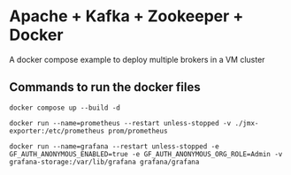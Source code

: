# Apache + Kafka + Zookeeper + Docker
A docker compose example to deploy multiple brokers in a VM cluster

## Commands to run the docker files

```
docker compose up --build -d

docker run --name=prometheus --restart unless-stopped -v ./jmx-exporter:/etc/prometheus prom/prometheus

docker run --name=grafana --restart unless-stopped -e GF_AUTH_ANONYMOUS_ENABLED=true -e GF_AUTH_ANONYMOUS_ORG_ROLE=Admin -v grafana-storage:/var/lib/grafana grafana/grafana
```
